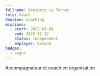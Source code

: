 ```yaml
---
fullname: Benjamin Le Tarnec
role: Coach
domaine: Coaching
missions:
  - start: 2022-03-04
    end: 2022-12-12
    status: independent
    employer: Ground
badges:
  - segur
---
```


Accompagnateur et coach en organisation
